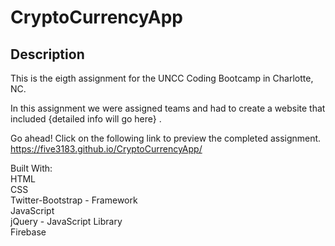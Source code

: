 # CryptoCurrencyApp

## Description

This is the eigth assignment for the UNCC Coding Bootcamp in Charlotte, NC.

In this assignment we were assigned teams and had to create a website that included {detailed info will go here}
.

Go ahead! Click on the following link to preview the completed assignment.
https://five3183.github.io/CryptoCurrencyApp/

Built With:  
HTML  
CSS  
Twitter-Bootstrap - Framework  
JavaScript  
jQuery - JavaScript Library  
Firebase 
